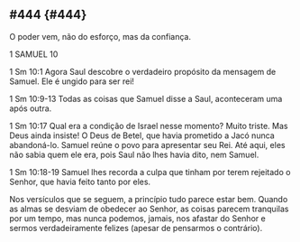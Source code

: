 ## #444 {#444}

O poder vem, não do esforço, mas da confiança.

1 SAMUEL 10

1 Sm 10:1 Agora Saul descobre o verdadeiro propósito da mensagem de Samuel. Ele é ungido para ser rei!

1 Sm 10:9-13 Todas as coisas que Samuel disse a Saul, aconteceram uma após outra.

1 Sm 10:17 Qual era a condição de Israel nesse momento? Muito triste. Mas Deus ainda insiste! O Deus de Betel, que havia prometido a Jacó nunca abandoná-lo. Samuel reúne o povo para apresentar seu Rei. Até aqui, eles não sabia quem ele era, pois Saul não lhes havia dito, nem Samuel.

1 Sm 10:18-19 Samuel lhes recorda a culpa que tinham por terem rejeitado o Senhor, que havia feito tanto por eles.

Nos versículos que se seguem, a princípio tudo parece estar bem. Quando as almas se desviam de obedecer ao Senhor, as coisas parecem tranquilas por um tempo, mas nunca podemos, jamais, nos afastar do Senhor e sermos verdadeiramente felizes (apesar de pensarmos o contrário).